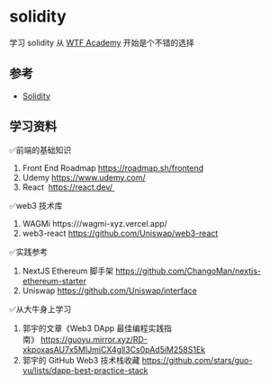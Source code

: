 # solidity
学习 solidity 从 [WTF Academy](https://www.wtf.academy/) 开始是个不错的选择

## 参考
- [Solidity](https://www.wtf.academy/)

## 学习资料
✅前端的基础知识
1. Front End Roadmap https://roadmap.sh/frontend
2. Udemy https://www.udemy.com/
3. React  https://react.dev/ 

✅web3 技术库
1. WAGMi https:///wagmi-xyz.vercel.app/
2. web3-react https://github.com/Uniswap/web3-react

✅实践参考
1. NextJS Ethereum 脚手架 https://github.com/ChangoMan/nextjs-ethereum-starter
2. Uniswap https://github.com/Uniswap/interface

✅从大牛身上学习
1. 郭宇的文章《Web3 DApp 最佳编程实践指南》 https://guoyu.mirror.xyz/RD-xkpoxasAU7x5MIJmiCX4gll3Cs0pAd5iM258S1Ek
2. 郭宇的 GitHub Web3 技术栈收藏 https://github.com/stars/guo-yu/lists/dapp-best-practice-stack